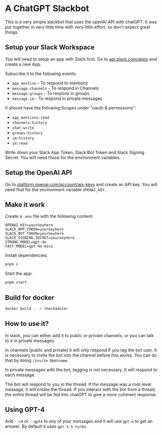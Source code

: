 # A ChatGPT Slackbot

This is a very simple slackbot that uses the openAI API with chatGPT. It was put together in very little time with very little effort, so don't expect great things.

## Setup your Slack Workspace

You will need to setup an app with Slack first. Go to [api.slack.com/apps](https://api.slack.com/apps/) and create a new App.

Subscribe it to the following events:

- `app_mention` - To respond to mentions
- `message.channels` - To respond in Channels
- `message.groups` - To respons in groups
- `message.im` - To respond in private messages

It should have the following Scopes under "oauth & permissions":

- `app_mentions:read`
- `channels:history`
- `chat:write`
- `groups:history`
- `im:history`
- `im:read`

Write down your Slack App Token, Slack Bot Token and Slack Signing Secret. You will need those for the environment variables.

## Setup the OpenAI API

Go to [platform.openai.com/account/api-keys](https://platform.openai.com/account/api-keys) and create an API key. You will need that for the environment variable `OPENAI_KEY`.

## Make it work

Create a `.env` file with the following content:

```
OPENAI_KEY=yourkeyhere
SLACK_APP_TOKEN=yourkeyhere
SLACK_BOT_TOKEN=yourkeyhere
SLACK_SIGNING_SECRET=yourkeyhere
STRONG_MODEL=gpt-4o
FAST_MODEL=gpt-4o-mini
```

Install dependencies:

```bash
pnpm i
```

Start the app:

```bash
pnpm start
```

## Build for docker

```bash
docker build . -t thechadster
```

## How to use it?

In slack, you can either add it to public or private channels, or you can talk to it in private messages.

In channels (public and private) it will only respond if you tag the bot user. It is necessary to invite the bot into the channel before this works. You can do that by doing `/invite @botname`.

In private messages with the bot, tagging is not necessary. It will respond to each message.

The bot will respond to you in the thread. If the message was a root-level message, it will create the thread. If you interact with the bot from a thread, the entire thread will be fed into chatGPT to give a more coherent response.

## Using GPT-4

Add `--v4` or `--gpt4` to any of your messages and it will use `gpt-4` to get an answer. By default it uses `gpt-3.5-turbo`.

